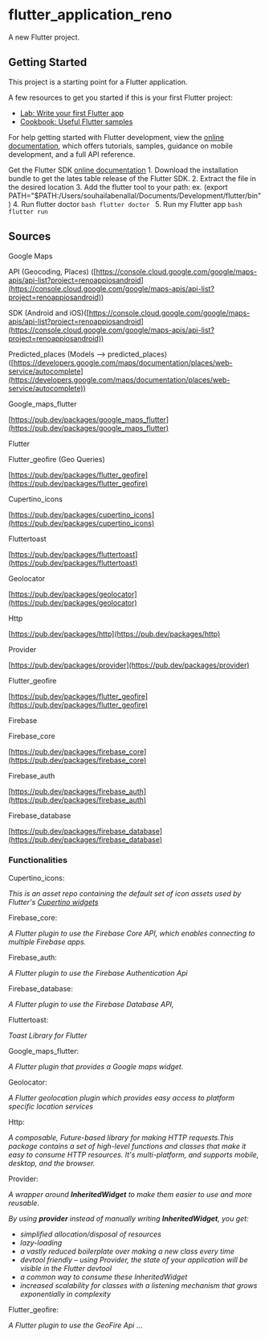 # flutter_application_reno

A new Flutter project.

## Getting Started

This project is a starting point for a Flutter application.

A few resources to get you started if this is your first Flutter project:

- [Lab: Write your first Flutter app](https://docs.flutter.dev/get-started/codelab)
- [Cookbook: Useful Flutter samples](https://docs.flutter.dev/cookbook)

For help getting started with Flutter development, view the
[online documentation](https://docs.flutter.dev/), which offers tutorials,
samples, guidance on mobile development, and a full API reference.

Get the Flutter SDK [online documentation](https://docs.flutter.dev/get-started/install/macos)
    1. Download the installation bundle to get the lates table release of the Flutter SDK.
    2. Extract the file in the desired location
    3. Add the flutter tool to your path: ex. (export PATH="$PATH:/Users/souhailabenallal/Documents/Development/flutter/bin")
    4. Run flutter doctor ```bash flutter doctor ```
    5. Run my Flutter app ```bash flutter run ```

## Sources
Google Maps

API (Geocoding, Places) ([https://console.cloud.google.com/google/maps-apis/api-list?project=renoappiosandroid](https://console.cloud.google.com/google/maps-apis/api-list?project=renoappiosandroid))

SDK (Android and iOS)([https://console.cloud.google.com/google/maps-apis/api-list?project=renoappiosandroid](https://console.cloud.google.com/google/maps-apis/api-list?project=renoappiosandroid))

Predicted_places (Models —> predicted_places)([https://developers.google.com/maps/documentation/places/web-service/autocomplete](https://developers.google.com/maps/documentation/places/web-service/autocomplete))

Google_maps_flutter

[https://pub.dev/packages/google_maps_flutter](https://pub.dev/packages/google_maps_flutter)

Flutter

Flutter_geofire (Geo Queries)

[https://pub.dev/packages/flutter_geofire](https://pub.dev/packages/flutter_geofire)

Cupertino_icons

[https://pub.dev/packages/cupertino_icons](https://pub.dev/packages/cupertino_icons)

Fluttertoast

[https://pub.dev/packages/fluttertoast](https://pub.dev/packages/fluttertoast)

Geolocator

[https://pub.dev/packages/geolocator](https://pub.dev/packages/geolocator)

Http

[https://pub.dev/packages/http](https://pub.dev/packages/http)

Provider

[https://pub.dev/packages/provider](https://pub.dev/packages/provider)

Flutter_geofire

[https://pub.dev/packages/flutter_geofire](https://pub.dev/packages/flutter_geofire)

Firebase

Firebase_core

[https://pub.dev/packages/firebase_core](https://pub.dev/packages/firebase_core)

Firebase_auth

[https://pub.dev/packages/firebase_auth](https://pub.dev/packages/firebase_auth)

Firebase_database

[https://pub.dev/packages/firebase_database](https://pub.dev/packages/firebase_database)

### Functionalities
Cupertino_icons:

*This is an asset repo containing the default set of icon assets used by Flutter's [Cupertino widgets](https://github.com/flutter/flutter/tree/master/packages/flutter/lib/src/cupertino)*

Firebase_core:

*A Flutter plugin to use the Firebase Core API, which enables connecting to multiple Firebase apps.*

Firebase_auth:

*A Flutter plugin to use the Firebase Authentication Api*

Firebase_database: 

*A Flutter plugin to use the Firebase Database API,*

Fluttertoast: 

*Toast Library for Flutter*

Google_maps_flutter:

*A Flutter plugin that provides a Google maps widget.*

Geolocator:

*A Flutter geolocation plugin which provides easy access to platform specific location services* 

Http: 

*A composable, Future-based library for making HTTP requests.This package contains a set of high-level functions and classes that make it easy to consume HTTP resources. It's multi-platform, and supports mobile, desktop, and the browser.*

Provider:

*A wrapper around **InheritedWidget** to make them easier to use and more reusable.*

*By using **provider** instead of manually writing **InheritedWidget**, you get:*

- *simplified allocation/disposal of resources*
- *lazy-loading*
- *a vastly reduced boilerplate over making a new class every time*
- *devtool friendly – using Provider, the state of your application will be visible in the Flutter devtool*
- *a common way to consume these InheritedWidget*
- *increased scalability for classes with a listening mechanism that grows exponentially in complexity*

Flutter_geofire:

*A Flutter plugin to use the GeoFire Api*
...